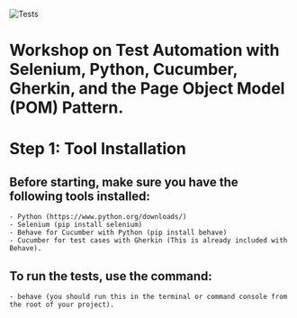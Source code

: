 ![Tests](https://github.com/EstebanGZam/worshop-python-selenium-gherkin/actions/workflows/python-tests.yml/badge.svg)

# Workshop on Test Automation with Selenium, Python, Cucumber, Gherkin, and the Page Object Model (POM) Pattern.

# Step 1: Tool Installation

## Before starting, make sure you have the following tools installed:

    - Python (https://www.python.org/downloads/)
    - Selenium (pip install selenium)
    - Behave for Cucumber with Python (pip install behave)
    - Cucumber for test cases with Gherkin (This is already included with Behave).

## To run the tests, use the command:

    - behave (you should run this in the terminal or command console from the root of your project).
